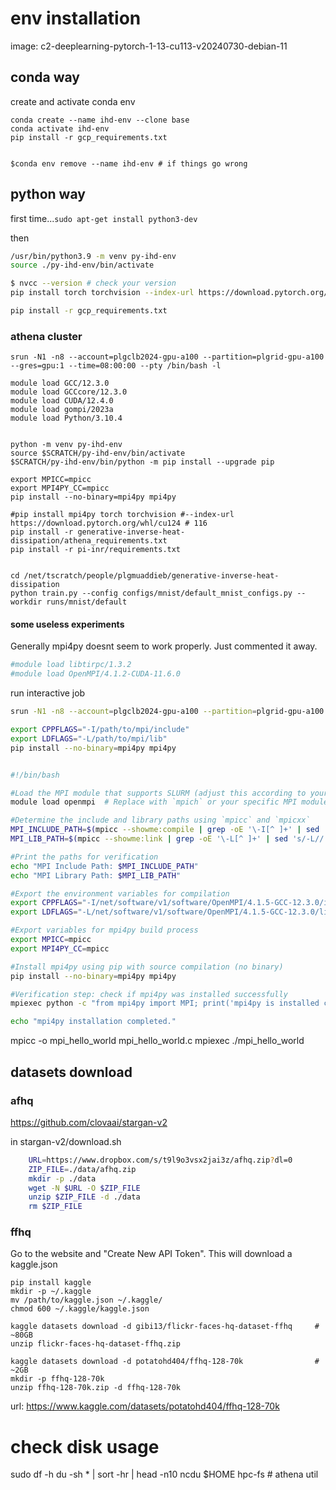 
# env installation

image:
c2-deeplearning-pytorch-1-13-cu113-v20240730-debian-11

## conda way
create and activate conda env

```
conda create --name ihd-env --clone base
conda activate ihd-env
pip install -r gcp_requirements.txt


$conda env remove --name ihd-env # if things go wrong
```

## python way

first time...`sudo apt-get install python3-dev`

then

```.sh
/usr/bin/python3.9 -m venv py-ihd-env
source ./py-ihd-env/bin/activate

$ nvcc --version # check your version
pip install torch torchvision --index-url https://download.pytorch.org/whl/cu113 # and install the right one

pip install -r gcp_requirements.txt
```

### athena cluster

```
srun -N1 -n8 --account=plgclb2024-gpu-a100 --partition=plgrid-gpu-a100 --gres=gpu:1 --time=08:00:00 --pty /bin/bash -l

module load GCC/12.3.0
module load GCCcore/12.3.0
module load CUDA/12.4.0
module load gompi/2023a
module load Python/3.10.4


python -m venv py-ihd-env
source $SCRATCH/py-ihd-env/bin/activate
$SCRATCH/py-ihd-env/bin/python -m pip install --upgrade pip

export MPICC=mpicc
export MPI4PY_CC=mpicc
pip install --no-binary=mpi4py mpi4py

#pip install mpi4py torch torchvision #--index-url https://download.pytorch.org/whl/cu124 # 116
pip install -r generative-inverse-heat-dissipation/athena_requirements.txt
pip install -r pi-inr/requirements.txt


cd /net/tscratch/people/plgmuaddieb/generative-inverse-heat-dissipation
python train.py --config configs/mnist/default_mnist_configs.py --workdir runs/mnist/default
```




#### some useless experiments

Generally mpi4py doesnt seem to work properly.
Just commented it away.


```.bash
#module load libtirpc/1.3.2
#module load OpenMPI/4.1.2-CUDA-11.6.0
```

run interactive job

```.bash
srun -N1 -n8 --account=plgclb2024-gpu-a100 --partition=plgrid-gpu-a100 --gres=gpu:1 --time=08:00:00 --pty /bin/bash -l
```


```.bash
export CPPFLAGS="-I/path/to/mpi/include"
export LDFLAGS="-L/path/to/mpi/lib"
pip install --no-binary=mpi4py mpi4py


#!/bin/bash

#Load the MPI module that supports SLURM (adjust this according to your environment)
module load openmpi  # Replace with `mpich` or your specific MPI module if needed

#Determine the include and library paths using `mpicc` and `mpicxx`
MPI_INCLUDE_PATH=$(mpicc --showme:compile | grep -oE '\-I[^ ]+' | sed 's/-I//')
MPI_LIB_PATH=$(mpicc --showme:link | grep -oE '\-L[^ ]+' | sed 's/-L//')

#Print the paths for verification
echo "MPI Include Path: $MPI_INCLUDE_PATH"
echo "MPI Library Path: $MPI_LIB_PATH"

#Export the environment variables for compilation 
export CPPFLAGS="-I/net/software/v1/software/OpenMPI/4.1.5-GCC-12.3.0/include"
export LDFLAGS="-L/net/software/v1/software/OpenMPI/4.1.5-GCC-12.3.0/lib -L/net/software/v1/software/hwloc/2.9.1-GCCcore-12.3.0/lib -L/net/software/v1/software/libevent/2.1.12-GCCcore-12.3.0/lib -Wl,-rpath -Wl,/net/software/v1/software/OpenMPI/4.1.5-GCC-12.3.0/lib -Wl,-rpath -Wl,/net/software/v1/software/hwloc/2.9.1-GCCcore-12.3.0/lib -Wl,-rpath -Wl,/net/software/v1/software/libevent/2.1.12-GCCcore-12.3.0/lib -Wl,--enable-new-dtags -lmpi"

#Export variables for mpi4py build process
export MPICC=mpicc
export MPI4PY_CC=mpicc

#Install mpi4py using pip with source compilation (no binary)
pip install --no-binary=mpi4py mpi4py

#Verification step: check if mpi4py was installed successfully
mpiexec python -c "from mpi4py import MPI; print('mpi4py is installed correctly.')" || echo "Installation failed."

echo "mpi4py installation completed."
```


mpicc -o mpi_hello_world mpi_hello_world.c
mpiexec ./mpi_hello_world



## datasets download

### afhq
https://github.com/clovaai/stargan-v2

in stargan-v2/download.sh

```.sh
    URL=https://www.dropbox.com/s/t9l9o3vsx2jai3z/afhq.zip?dl=0
    ZIP_FILE=./data/afhq.zip
    mkdir -p ./data
    wget -N $URL -O $ZIP_FILE
    unzip $ZIP_FILE -d ./data
    rm $ZIP_FILE
```


### ffhq

Go to the website and "Create New API Token". This will download a kaggle.json

```
pip install kaggle
mkdir -p ~/.kaggle
mv /path/to/kaggle.json ~/.kaggle/
chmod 600 ~/.kaggle/kaggle.json

kaggle datasets download -d gibi13/flickr-faces-hq-dataset-ffhq     # ~80GB
unzip flickr-faces-hq-dataset-ffhq.zip

kaggle datasets download -d potatohd404/ffhq-128-70k                # ~2GB
mkdir -p ffhq-128-70k
unzip ffhq-128-70k.zip -d ffhq-128-70k
```

url:
https://www.kaggle.com/datasets/potatohd404/ffhq-128-70k


# check disk usage

sudo df -h 
du -sh * | sort -hr | head -n10
ncdu $HOME
hpc-fs # athena util
